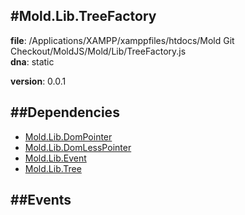 
#Mold.Lib.TreeFactory
---------------------------------------

__file__: /Applications/XAMPP/xamppfiles/htdocs/Mold Git Checkout/MoldJS/Mold/Lib/TreeFactory.js  
__dna__: static  

__version__: 0.0.1  
	






##Dependencies
--------------

* [Mold.Lib.DomPointer](../../Mold/Lib/DomPointer.md) 
* [Mold.Lib.DomLessPointer](../../Mold/Lib/DomLessPointer.md) 
* [Mold.Lib.Event](../../Mold/Lib/Event.md) 
* [Mold.Lib.Tree](../../Mold/Lib/Tree.md) 


##Events
--------------






 

 


 



		
